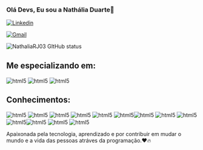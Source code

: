 ### Olá Devs, Eu sou a Nathália Duarte👋

 [![Linkedin](https://img.shields.io/badge/LinkedIn-0077B5?style=for-the-badge&logo=linkedin&logoColor=white)](https://www.linkedin.com/in/nath%C3%A1lia-duarte-a31774235?utm_source=share&utm_campaign=share_via&utm_content=profile&utm_medium=ios_app)

[![Gmail](https://img.shields.io/badge/Gmail-D14836?style=for-the-badge&logo=gmail&logoColor=white)](nathaliamaiseujogos75@gmail.com)

 ![NathaliaRJ03 GItHub status](https://github-readme-stats.vercel.app/api?username=NathaliaRJ03&show_icons=true&theme=radical)
 
 ## Me especializando em:
 <img align= "center" alt="html5" src= "https://img.shields.io/badge/Java-ED8B00?style=for-the-badge&logo=openjdk&logoColor=white" /> <img align= "center" alt="html5" src= "https://img.shields.io/badge/Spring-6DB33F?style=for-the-badge&logo=spring&logoColor=white" /> <img align= "center" alt="html5" src= "https://img.shields.io/badge/MongoDB-4EA94B?style=for-the-badge&logo=mongodb&logoColor=white"/>

 ## Conhecimentos: 
 <img align= "center" alt="html5" src= "https://img.shields.io/badge/GIT-E44C30?style=for-the-badge&logo=git&logoColor=white" />  <img align= "center" alt="html5" src= "https://img.shields.io/badge/GitHub-100000?style=for-the-badge&logo=github&logoColor=white" />  <img align= "center" alt="html5" src= "https://img.shields.io/badge/Python-3776AB?style=for-the-badge&logo=python&logoColor=white" /> <img align= "center" alt="html5" src="https://img.shields.io/badge/HTML5-E34F26?style=for-the-badge&logo=html5&logoColor=white" />
 <img align= "center" alt="html5" src= "https://img.shields.io/badge/CSS3-1572B6?style=for-the-badge&logo=css3&logoColor=white" />
 <img align= "center" alt="html5" src= "https://img.shields.io/badge/Java-ED8B00?style=for-the-badge&logo=openjdk&logoColor=white" /><img align= "center" alt="html5" src= "https://img.shields.io/badge/C-00599C?style=for-the-badge&logo=c&logoColor=white" /> <img align= "center" alt="html5" src= "https://img.shields.io/badge/C%2B%2B-00599C?style=for-the-badge&logo=c%2B%2B&logoColor=white" /> <img align= "center" alt="html5" src= "https://img.shields.io/badge/React_Native-20232A?style=for-the-badge&logo=react&logoColor=61DAFB" /> <img align= "center" alt="html5" src= "https://img.shields.io/badge/Bootstrap-563D7C?style=for-the-badge&logo=bootstrap&logoColor=white" /><img align= "center" alt="html5" src= "https://img.shields.io/badge/JavaScript-F7DF1E?style=for-the-badge&logo=javascript&logoColor=black" /> <img align= "center" alt="html5" src= "https://img.shields.io/badge/MySQL-00000F?style=for-the-badge&logo=mysql&logoColor=white" />  <img align= "center" alt="html5" src= "https://img.shields.io/badge/PostgreSQL-316192?style=for-the-badge&logo=postgresql&logoColor=white" /> 
 
Apaixonada pela tecnologia, aprendizado e por contribuir em mudar o mundo e a vida das pessoas atráves da programação.❤️🔥
